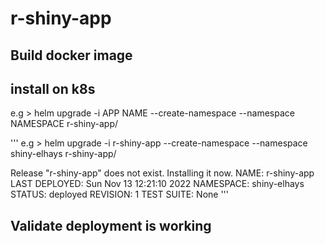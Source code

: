 
# r-shiny-app



## Build docker image 


## install on k8s

e.g > helm upgrade -i APP NAME  --create-namespace --namespace NAMESPACE r-shiny-app/

'''
e.g > helm upgrade -i r-shiny-app --create-namespace --namespace shiny-elhays r-shiny-app/

Release "r-shiny-app" does not exist. Installing it now.
NAME: r-shiny-app
LAST DEPLOYED: Sun Nov 13 12:21:10 2022
NAMESPACE: shiny-elhays
STATUS: deployed
REVISION: 1
TEST SUITE: None
'''

## Validate deployment is working 
